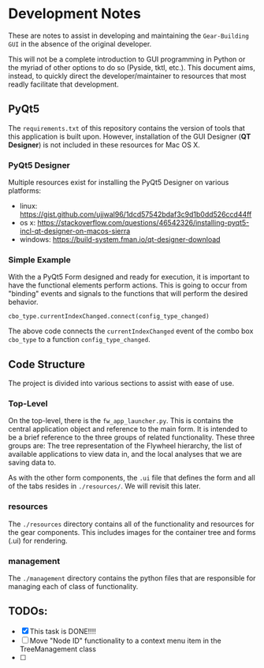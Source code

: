 # Development Notes

These are notes to assist in developing and maintaining the `Gear-Building GUI` in the absence of the original developer.

This will not be a complete introduction to GUI programming in Python or the myriad of other options to do so (Pyside, tktl, etc.). This document aims, instead, to quickly direct the developer/maintainer to resources that most readly facilitate that development.

## PyQt5

The `requirements.txt` of this repository contains the version of tools that this application is built upon. However, installation of the GUI Designer (**QT Designer**) is not included in these resources for Mac OS X.

### PyQt5 Designer

Multiple resources exist for installing the PyQt5 Designer on various platforms:

* linux: https://gist.github.com/ujjwal96/1dcd57542bdaf3c9d1b0dd526ccd44ff
* os x: https://stackoverflow.com/questions/46542326/installing-pyqt5-incl-qt-designer-on-macos-sierra
* windows: https://build-system.fman.io/qt-designer-download

### Simple Example

With the a PyQt5 Form designed and ready for execution, it is important to have the functional elements perform actions.  This is going to occur from "binding" events and signals to the functions that will perform the desired behavior.

```
cbo_type.currentIndexChanged.connect(config_type_changed)
```

The above code connects the `currentIndexChanged` event of the combo box `cbo_type` to a function `config_type_changed`.

## Code Structure

The project is divided into various sections to assist with ease of use.

### Top-Level

On the top-level, there is the `fw_app_launcher.py`. This is contains the central application object and reference to the main form.  It is intended to be a brief reference to the three groups of related functionality.  These three groups are: The tree representation of the Flywheel hierarchy, the list of available applications to view data in, and the local analyses that we are saving data to.

As with the other form components, the `.ui` file that defines the form and all of the tabs resides in `./resources/`. We will revisit this later.

### resources

The `./resources` directory contains all of the functionality and resources for the gear components. This includes images for the container tree and forms (.ui) for rendering.

### management

The `./management` directory contains the python files that are responsible for managing each of class of functionality.

## TODOs:

- [x] This task is DONE!!!!
- [ ] Move "Node ID" functionality to a context menu item in the TreeManagement class
- [ ] 